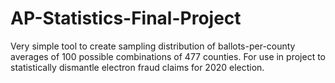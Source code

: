 # AP-Statistics-Final-Project
Very simple tool to create sampling distribution of ballots-per-county averages of 100 possible combinations of 477 counties. For use in project to statistically dismantle electron fraud claims for 2020 election.
